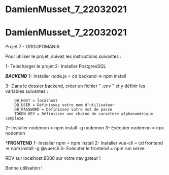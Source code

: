 # DamienMusset_7_22032021

# DamienMusset_7_22032021

Projet 7 - GROUPOMANIA

Pour utiliser le projet, suivez les instructions suivantes :

1- Telecharger le projet
2- Installer PostgresSQL


*********BACKEND*********
1- Installer node.js =
        cd backend => npm install
        
3- Dans le dossier backend, créer un fichier " .env " et y définir les variables suivantes :
        
        DB_HOST = localhost
        DB_USER = Définissez votre nom d'utilisateur
        DB_PASSWORD = Définissez votre mot de passe
        TOKEN_KEY = Définissez une chaine de caractère alphanumérique complexe
        
2- Installer nodemon = npm install -g  nodemon
3- Exécuter nodemon = npx nodemon


*********FRONTEND********
1- Installer npm = npm install
2- Installer vue-cli = cd frontend => npm install -g @vue/cli
3- Exécuter le frontend = npm run serve


RDV sur localhost:8080 sur votre navigateur !

Bonne utilisation !

